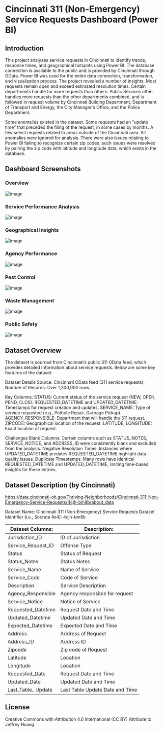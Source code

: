 # Cincinnati 311 (Non-Emergency) Service Requests Dashboard (Power BI)
## Introduction
This project analyzes service requests in Cincinnati to identify trends, response times, and geographical hotspots using Power BI. The database connection is available to the public and is provided by Cincinnati through OData. Power BI was used for the entire data connection, transformation, and visualization process. The project revealed a number of insights. Most requests remain open and exceed estimated resolution times. Certain departments handle far more requests than others: Public Services often handles more requests than the other departments combined, and is followed in request volume by Cincinnati Building Department, Department of Transport and Energy, the City Manager's Office, and the Police Department.

Some anomalies existed in the dataset. Some requests had an "update time" that preceded the filing of the request, in some cases by months. A few select requests related to areas outside of the Cincinnati area. All anomalies were ignored for analysis. There were also issues relating to Power BI failing to recognize certain zip codes; such issues were resolved by pairing the zip code with latitude and longitude data, which exists in the database.


## Dashboard Screenshots
### Overview
![image](https://github.com/user-attachments/assets/ea487036-1c56-4a32-b62d-be03fb2af601)

### Service Performance Analysis
![image](https://github.com/user-attachments/assets/cfd3b91e-5c4e-400e-bace-07de9c2bef31)

### Geographical Insights
![image](https://github.com/user-attachments/assets/62e736df-4883-40ea-9e64-e95c95adca44)

### Agency Performance
![image](https://github.com/user-attachments/assets/680e9d8c-91b9-424e-9e0c-5db29c953cb1)

### Pest Control
![image](https://github.com/user-attachments/assets/9294ad8a-f8f8-4cc1-8e62-65983efc275d)

### Waste Management
![image](https://github.com/user-attachments/assets/00569ef9-c36b-455d-84c2-fb348c94b5d7)

### Public Safety
![image](https://github.com/user-attachments/assets/60d13840-d60a-4b21-b5bc-38e0bafe6a9e)

## Dataset Overview
The dataset is sourced from Cincinnati’s public 311 OData feed, which provides detailed information about service requests. Below are some key features of the dataset:

Dataset Details
Source: Cincinnati OData feed (311 service requests).
Number of Records: Over 1,300,000 rows.

Key Columns:
STATUS: Current status of the service request (NEW, OPEN, PEND, CLOS).
REQUESTED_DATETIME and UPDATED_DATETIME: Timestamps for request creation and updates.
SERVICE_NAME: Type of service requested (e.g., Pothole Repair, Garbage Pickup).
AGENCY_RESPONSIBLE: Department that will handle the 311 request.
ZIPCODE: Geographical location of the request.
LATITUDE, LONGITUDE: Exact location of request.

Challenges
Blank Columns: Certain columns such as STATUS_NOTES, SERVICE_NOTICE, and ADDRESS_ID were consistently blank and excluded from the analysis.
Negative Resolution Times: Instances where UPDATED_DATETIME predates REQUESTED_DATETIME highlight data quality issues.
Duplicate Timestamps: Many rows have identical REQUESTED_DATETIME and UPDATED_DATETIME, limiting time-based insights for these entries.

## Dataset Description (by Cincinnati)
https://data.cincinnati-oh.gov/Thriving-Neighborhoods/Cincinnati-311-Non-Emergency-Service-Requests/4cjh-bm8b/about_data

Dataset Name: Cincinnati 311 (Non-Emergency) Service Requests
Dataset Identifier (i.e., Socrata 4x4): 4cjh-bm8b

| Dataset Columns:   | Description:                    |
|--------------------|---------------------------------|
| Jurisdiction_ID    | ID of Jurisdiction              |
| Service_Request_ID | Offense Type                    |
| Status             | Status of Request               |
| Status_Notes       | Status Notes                    |
| Service_Name       | Name of Service                 |
| Service_Code       | Code of Service                 |
| Description        | Service Description             |
| Agency_Responsible | Agency responsible for request  |
| Service_Notice     | Notice of Service               |
| Requested_Datetime | Request Date and Time           |
| Updated_Datetime   | Updated Date and Time           |
| Expected_Datetime  | Expected Date and Time          |
| Address            | Address of Request              |
| Address_ID         | Address ID                      |
| Zipcode            | Zip code of Request             |
| Latitude           | Location                        |
| Longitude          | Location                        |
| Requested_Date     | Request Date and Time           |
| Updated_Date       | Updated Date and Time           |
| Last_Table_ Update | Last Table Update Date and Time |

## License
Creative Commons with Attribution 4.0 International (CC BY)
Attribute to Jeffrey Huang
